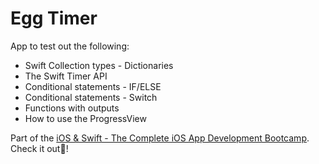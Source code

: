 # Egg Timer

App to test out the following:

* Swift Collection types - Dictionaries
* The Swift Timer API
* Conditional statements - IF/ELSE
* Conditional statements - Switch
* Functions with outputs
* How to use the ProgressView

Part of the [iOS & Swift - The Complete iOS App Development Bootcamp](https://www.udemy.com/course/ios-13-app-development-bootcamp/). Check it out📱!

